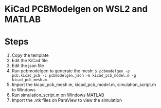 # KiCad PCBModelgen on WSL2 and MATLAB

# Steps
1. Copy the template
2. Edit the KiCad file
3. Edit the json file
4. Run pcbmodelgen to generate the mesh: ```$ pcbmodelgen -p pcb.kicad_pcb -c pcbmodelgen.json -m kicad_pcb_model.m -g kicad_pcb_mesh.m ```
5. Import the kicad_pcb_mesh.m, kicad_pcb_model.m, simulation_script.m to Windows
6. Run simulation_script.m on Windows MATLAB
7. Import the .vtk files on ParaView to view the simulation
